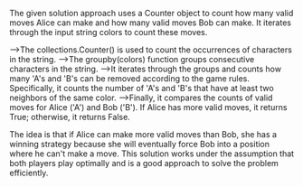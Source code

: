 The given solution approach uses a Counter object to count how many valid moves Alice can make and how many valid moves Bob can make. It iterates through the input string colors to count these moves.

-->The collections.Counter() is used to count the occurrences of characters in the string.
-->The groupby(colors) function groups consecutive characters in the string.
-->It iterates through the groups and counts how many 'A's and 'B's can be removed according   to the game rules. Specifically, it counts the number of 'A's and 'B's that have at least two neighbors of the same color.
-->Finally, it compares the counts of valid moves for Alice ('A') and Bob ('B'). If Alice has more valid moves, it returns True; otherwise, it returns False.

The idea is that if Alice can make more valid moves than Bob, she has a winning strategy because she will eventually force Bob into a position where he can't make a move.
This solution works under the assumption that both players play optimally and is a good approach to solve the problem efficiently.